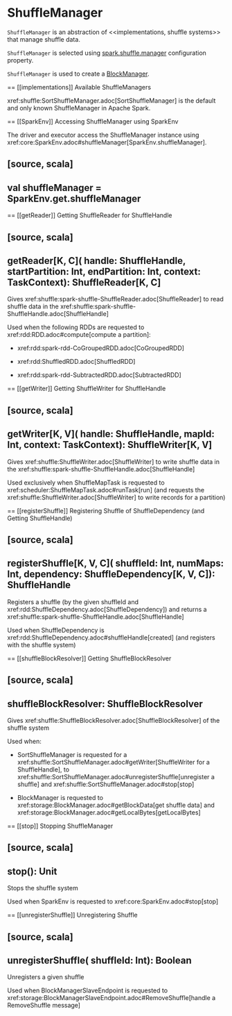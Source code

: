 # ShuffleManager

`ShuffleManager` is an abstraction of <<implementations, shuffle systems>> that manage shuffle data.

`ShuffleManager` is selected using [spark.shuffle.manager](configuration-properties.md#spark.shuffle.manager) configuration property.

`ShuffleManager` is used to create a [BlockManager](../storage/BlockManager.md#shuffleManager).

== [[implementations]] Available ShuffleManagers

xref:shuffle:SortShuffleManager.adoc[SortShuffleManager] is the default and only known ShuffleManager in Apache Spark.

== [[SparkEnv]] Accessing ShuffleManager using SparkEnv

The driver and executor access the ShuffleManager instance using xref:core:SparkEnv.adoc#shuffleManager[SparkEnv.shuffleManager].

[source, scala]
----
val shuffleManager = SparkEnv.get.shuffleManager
----

== [[getReader]] Getting ShuffleReader for ShuffleHandle

[source, scala]
----
getReader[K, C](
  handle: ShuffleHandle,
  startPartition: Int,
  endPartition: Int,
  context: TaskContext): ShuffleReader[K, C]
----

Gives xref:shuffle:spark-shuffle-ShuffleReader.adoc[ShuffleReader] to read shuffle data in the xref:shuffle:spark-shuffle-ShuffleHandle.adoc[ShuffleHandle]

Used when the following RDDs are requested to xref:rdd:RDD.adoc#compute[compute a partition]:

* xref:rdd:spark-rdd-CoGroupedRDD.adoc[CoGroupedRDD]

* xref:rdd:ShuffledRDD.adoc[ShuffledRDD]

* xref:rdd:spark-rdd-SubtractedRDD.adoc[SubtractedRDD]

== [[getWriter]] Getting ShuffleWriter for ShuffleHandle

[source, scala]
----
getWriter[K, V](
  handle: ShuffleHandle,
  mapId: Int,
  context: TaskContext): ShuffleWriter[K, V]
----

Gives xref:shuffle:ShuffleWriter.adoc[ShuffleWriter] to write shuffle data in the xref:shuffle:spark-shuffle-ShuffleHandle.adoc[ShuffleHandle]

Used exclusively when ShuffleMapTask is requested to xref:scheduler:ShuffleMapTask.adoc#runTask[run] (and requests the xref:shuffle:ShuffleWriter.adoc[ShuffleWriter] to write records for a partition)

== [[registerShuffle]] Registering Shuffle of ShuffleDependency (and Getting ShuffleHandle)

[source, scala]
----
registerShuffle[K, V, C](
  shuffleId: Int,
  numMaps: Int,
  dependency: ShuffleDependency[K, V, C]): ShuffleHandle
----

Registers a shuffle (by the given shuffleId and xref:rdd:ShuffleDependency.adoc[ShuffleDependency]) and returns a xref:shuffle:spark-shuffle-ShuffleHandle.adoc[ShuffleHandle]

Used when ShuffleDependency is xref:rdd:ShuffleDependency.adoc#shuffleHandle[created] (and registers with the shuffle system)

== [[shuffleBlockResolver]] Getting ShuffleBlockResolver

[source, scala]
----
shuffleBlockResolver: ShuffleBlockResolver
----

Gives xref:shuffle:ShuffleBlockResolver.adoc[ShuffleBlockResolver] of the shuffle system

Used when:

* SortShuffleManager is requested for a xref:shuffle:SortShuffleManager.adoc#getWriter[ShuffleWriter for a ShuffleHandle], to xref:shuffle:SortShuffleManager.adoc#unregisterShuffle[unregister a shuffle] and xref:shuffle:SortShuffleManager.adoc#stop[stop]

* BlockManager is requested to xref:storage:BlockManager.adoc#getBlockData[get shuffle data] and xref:storage:BlockManager.adoc#getLocalBytes[getLocalBytes]

== [[stop]] Stopping ShuffleManager

[source, scala]
----
stop(): Unit
----

Stops the shuffle system

Used when SparkEnv is requested to xref:core:SparkEnv.adoc#stop[stop]

== [[unregisterShuffle]] Unregistering Shuffle

[source, scala]
----
unregisterShuffle(
  shuffleId: Int): Boolean
----

Unregisters a given shuffle

Used when BlockManagerSlaveEndpoint is requested to xref:storage:BlockManagerSlaveEndpoint.adoc#RemoveShuffle[handle a RemoveShuffle message]
